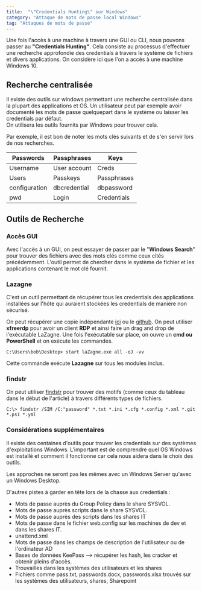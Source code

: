 ```yaml
---
title:  "\"Credentials Hunting\" sur Windows"
category: "Attaque de mots de passe local Windows"
tag: "Attaques de mots de passe"
---
```

Une fois l'accès à une machine à travers une GUI ou CLI, nous pouvons passer au **"Credentials Hunting"**.
Cela consiste au processus d'effectuer une recherche approfondie des credentials à travers le système de fichiers et divers applications.
On considère ici que l'on a accès à une machine Windows 10.

## Recherche centralisée
Il existe des outils sur windows permettant une recherche centralisée dans la plupart des applications et OS. Un utilisateur peut par exemple avoir documenté les mots de passe quelquepart dans le système ou laisser les credentials par défaut.\
On utilisera les outils fournits par Windows pour trouver cela.

Par exemple, il est bon de noter les mots clés suivants et de s'en servir lors de nos recherches.

| Passwords     | Passphrases  | Keys        |
|---------------|--------------|-------------|
| Username      | User account | Creds       |
| Users         | Passkeys     | Passphrases |
| configuration | dbcredential | dbpassword  |
| pwd           | Login        | Credentials |

## Outils de Recherche

### Accès GUI
Avec l'accès à un GUI, on peut essayer de passer par le "**Windows Search**" pour trouver des fichiers avec des mots clés comme ceux cités précédemment.
L'outil permet de chercher dans le système de fichier et les applications contenant le mot clé fournit.

### Lazagne
C'est un outil permettant de récupérer tous les credentials des applications installées sur l'hôte qui auraient stockées les credentials de manière non sécurisé.

On peut récupérer une copie indépendante [ici](https://github.com/AlessandroZ/LaZagne/releases/) ou le [github](https://github.com/AlessandroZ/LaZagne).
On peut utiliser **xfreerdp** pour avoir un client **RDP** et ainsi faire un drag and drop de l'exécutable LaZagne.
Une fois l'exécutable sur place, on ouvre un **cmd ou PowerShell** et on exécute les commandes.
```console
C:\Users\bob\Desktop> start laZagne.exe all -oJ -vv
```
Cette commande exécute **Lazagne** sur tous les modules inclus.

### findstr

On peut utiliser [findstr](https://learn.microsoft.com/en-us/windows-server/administration/windows-commands/findstr) pour trouver des motifs (comme ceux du tableau dans le début de l'article) à travers différents types de fichiers.
```console
C:\> findstr /SIM /C:"password" *.txt *.ini *.cfg *.config *.xml *.git *.ps1 *.yml
```

### Considérations supplémentaires
Il existe des centaines d'outils pour trouver les credentials sur des systèmes d'exploitations Windows. L'important est de comprendre quel OS Windows est installé et comment il fonctionne car cela nous aidera dans le choix des outils.

Les approches ne seront pas les mêmes avec un Windows Server qu'avec un Windows Desktop.

D'autres pistes à garder en tête lors de la chasse aux credentials :
- Mots de passe auprès du Group Policy dans le share SYSVOL.
- Mots de passe auprès scripts dans le share SYSVOL.
- Mots de passe auprès des scripts dans les shares IT 
- Mots de passe dans le fichier web.config sur les machines de dev et dans les shares IT.
- unattend.xml
- Mots de passe dans les champs de description de l'utilisateur ou de l'ordinateur AD
- Bases de données KeePass --> récupérer les hash, les cracker et obtenir pleins d'accès.
- Trouvailles dans les systèmes des utilisateurs et les shares
- Fichiers comme pass.txt, passwords.docx, passwords.xlsx trouvés sur les systèmes des utilisateurs, shares, Sharepoint

